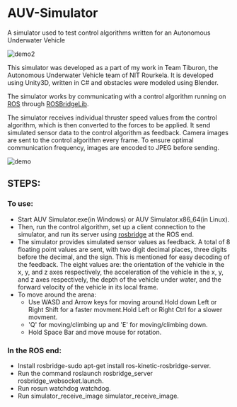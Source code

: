 # AUV-Simulator

A simulator used to test control algorithms written for an Autonomous Underwater Vehicle

![demo2](./mischFiles/demo2.gif)

This simulator was developed as a part of my work in Team Tiburon, the Autonomous Underwater Vehicle team of NIT Rourkela. It is developed using Unity3D, written in C# and obstacles were modeled using Blender.

The simulator works by communicating with a control algorithm running on [ROS](https://www.ros.org/) through [ROSBridgeLib](https://github.com/MathiasCiarlo/ROSBridgeLib).

The simulator receives individual thruster speed values from the control algorithm, which is then converted to the forces to be applied. It send simulated sensor data to the control algorithm as feedback. Camera images are sent to the control algorithm every frame. To ensure optimal communication frequency, images are encoded to JPEG before sending.

![demo](./mischFiles/demo.gif)

## STEPS:

### To use:
- Start AUV Simulator.exe(in Windows) or AUV Simulator.x86_64(in Linux).
- Then, run the control algorithm, set up a client connection to the simulator, and run its server using [rosbridge](http://wiki.ros.org/rosbridge_suite) at the ROS end.
- The simulator provides simulated sensor values as feedback. A total of 8 floating point values are sent, with two digit decimal places, three digits before the decimal, and the sign. This is mentioned for easy decoding of the feedback. The eight values are: the orientation of the vehicle in the x, y, and z axes respectively, the acceleration of the vehicle in the x, y, and z axes respectively, the depth of the vehicle under water, and the forward velocity of the vehicle in its local frame.
- To move around the arena:
	- Use WASD and Arrow keys for moving around.Hold down Left or Right Shift for a faster movment.Hold Left or Right Ctrl for a slower movment.
	- 'Q' for moving/climbing up and 'E' for moving/climbing down.
	- Hold Space Bar and move mouse for rotation.

### In the ROS end:
- Install rosbridge-sudo apt-get install ros-kinetic-rosbridge-server.
- Run the command roslaunch rosbridge_server rosbridge_websocket.launch.
- Run rosun watchdog watchdog.
- Run simulator_receive_image simulator_receive_image.
  
